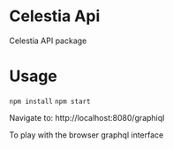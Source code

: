 # Celestia Api

Celestia API package

# Usage
`npm install`
`npm start`

Navigate to:
http://localhost:8080/graphiql

To play with the browser graphql interface